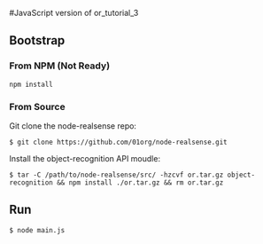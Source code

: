 #JavaScript version of or_tutorial_3

## Bootstrap

### From NPM (Not Ready)
```
npm install
```

### From Source
Git clone the node-realsense repo:
```
$ git clone https://github.com/01org/node-realsense.git
```

Install the object-recognition API moudle:
```
$ tar -C /path/to/node-realsense/src/ -hzcvf or.tar.gz object-recognition && npm install ./or.tar.gz && rm or.tar.gz
```

## Run

```
$ node main.js
```
